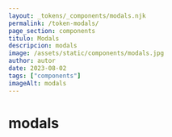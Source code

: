```yaml
---
layout: _tokens/_components/modals.njk
permalink: /token-modals/
page_section: components
titulo: Modals
descripcion: modals
image: /assets/static/components/modals.jpg
author: autor
date: 2023-08-02
tags: ["components"]
imageAlt: modals
---
```


# modals
